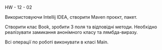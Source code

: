 HW - 12 - 02

Використовуючи Intellij IDEA, створити Maven проєкт, пакет.

Створити клас Book, зробити 3 поля та відповідні методи. Необхідно реалізувати замикання анонімного класу та лямбда-виразу.

Всі операції по роботі виконувати в класі Main.
